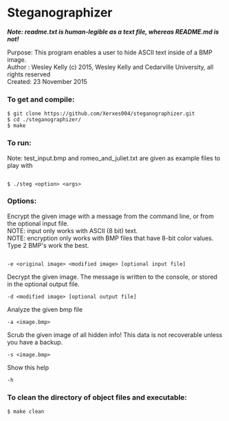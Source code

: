<h1>Steganographizer</h1>
<p><i><strong>Note: readme.txt is human-legible as a text file, whereas README.md is not!</strong></i><p>
<p>Purpose: This program enables a user to hide ASCII text inside of a BMP image.<br>
Author : Wesley Kelly (c) 2015, Wesley Kelly and Cedarville University, all rights reserved<br>
Created: 23 November 2015</p>
<h3>To get and compile:</h3>
<pre><code>$ git clone https://github.com/Xerxes004/steganographizer.git
$ cd ./steganographizer/
$ make</code></pre>
<h3>To run:</h3>
<p>Note: test_input.bmp and romeo_and_juliet.txt are given as example files to play with</p>
<pre><code>
$ ./steg &lt;option&gt; &lt;args&gt;
</code></pre>
<h3>Options:</h3>
<p>Encrypt the given image with a message from the command line, or from the optional input file.<br>
NOTE: input only works with ASCII (8 bit) text.<br>
NOTE: encryption only works with BMP files that have 8-bit color values. Type 2 BMP's work the best.</p>
<pre><code>
-e &lt;original image&gt; &lt;modified image&gt; [optional input file]
</code></pre>
<p>Decrypt the given image. The message is written to the console, or stored in the optional output file.</p>
<pre><code>-d &lt;modified image&gt; [optional output file]</code></pre>
<p>Analyze the given bmp file</p>
<pre><code>-a &lt;image.bmp&gt;</code></pre>
<p>Scrub the given image of all hidden info! This data is not recoverable unless you have a backup.</p>
<pre><code>-s &lt;image.bmp&gt;</code></pre>
<p>Show this help</p>
<pre><code>-h</code></pre>
<h3>To clean the directory of object files and executable: </h3>
<pre><code>$ make clean</code></pre>